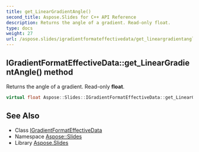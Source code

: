 ```yaml
---
title: get_LinearGradientAngle()
second_title: Aspose.Slides for C++ API Reference
description: Returns the angle of a gradient. Read-only float.
type: docs
weight: 27
url: /aspose.slides/igradientformateffectivedata/get_lineargradientangle/
---
```

## IGradientFormatEffectiveData::get_LinearGradientAngle() method


Returns the angle of a gradient. Read-only **float**.

```cpp
virtual float Aspose::Slides::IGradientFormatEffectiveData::get_LinearGradientAngle()=0
```

## See Also

* Class [IGradientFormatEffectiveData](../)
* Namespace [Aspose::Slides](../../)
* Library [Aspose.Slides](../../../)